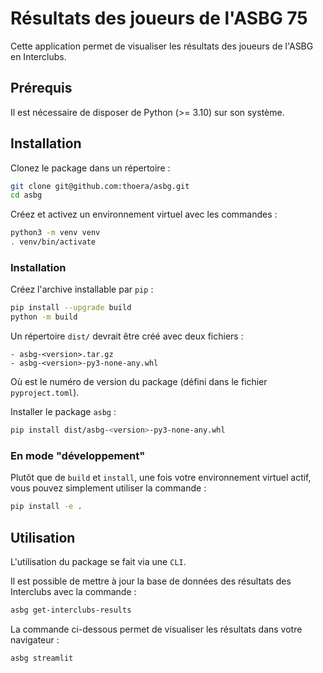 # Résultats des joueurs de l'ASBG 75

Cette application permet de visualiser les résultats des joueurs de l'ASBG en Interclubs.

## Prérequis

Il est nécessaire de disposer de Python (>= 3.10) sur son système.

## Installation

Clonez le package dans un répertoire :

```sh
git clone git@github.com:thoera/asbg.git
cd asbg
```

Créez et activez un environnement virtuel avec les commandes :

```sh
python3 -m venv venv
. venv/bin/activate
```

### Installation

Créez l'archive installable par `pip` :

```sh
pip install --upgrade build
python -m build
```

Un répertoire `dist/` devrait être créé avec deux fichiers :

    - asbg-<version>.tar.gz
    - asbg-<version>-py3-none-any.whl

Où <version> est le numéro de version du package (défini dans le fichier `pyproject.toml`).

Installer le package `asbg` :

```sh
pip install dist/asbg-<version>-py3-none-any.whl
```

### En mode "développement"

Plutôt que de `build` et `install`, une fois votre environnement virtuel actif, vous pouvez simplement utiliser la commande :

```sh
pip install -e .
```

## Utilisation

L'utilisation du package se fait via une `CLI`.

Il est possible de mettre à jour la base de données des résultats des Interclubs avec la commande :

```sh
asbg get-interclubs-results
```

La commande ci-dessous permet de visualiser les résultats dans votre navigateur :

```sh
asbg streamlit
```
